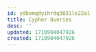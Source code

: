 ```yaml
---
id: ydbxmqdyihrdq3031le22al
title: Cypher Queries
desc: ''
updated: 1710904047926
created: 1710904047926
---
```

